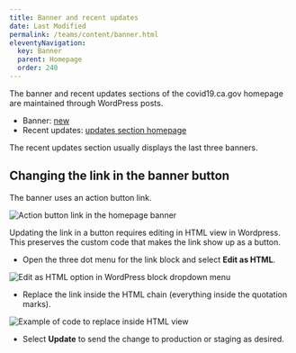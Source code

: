 ```yaml
---
title: Banner and recent updates
date: Last Modified 
permalink: /teams/content/banner.html
eleventyNavigation:
  key: Banner
  parent: Homepage
  order: 240
---
```


The banner and recent updates sections of the covid19.ca.gov homepage are maintained through WordPress posts.

* Banner: [new](https://as-go-covid19-d-001.azurewebsites.net/wp-admin/post.php?post=1392&action=edit)
* Recent updates: [updates section homepage](https://as-go-covid19-d-001.azurewebsites.net/wp-admin/post.php?post=6518&action=edit)

The recent updates section usually displays the last three banners.

## Changing the link in the banner button

The banner uses an action button link.

![Action button link in the homepage banner](https://cagov.github.io/covid19.ca.gov-site-eng-playbook/content/images/banner-button-link-example.jpg)

Updating the link in a button requires editing in HTML view in Wordpress. This preserves the custom code that makes the link show up as a button.

* Open the three dot menu for the link block and select **Edit as HTML**.

![Edit as HTML option in WordPress block dropdown menu](https://cagov.github.io/covid19.ca.gov-site-eng-playbook/content/images/edit-as-html.jpg)

* Replace the link inside the HTML chain (everything inside the quotation marks).

![Example of code to replace inside HTML view](https://cagov.github.io/covid19.ca.gov-site-eng-playbook/content/images/button-link-html-replacement.jpg)

* Select **Update** to send the change to production or staging as desired.
